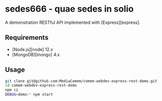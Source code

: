 [logo]: https://github.com/evandu65/sedes666/blob/master/docs/img/sedes-logo.png "SEDES"
# sedes666 - quae sedes in solio 

A demonstration RESTful API implemented with [Express][express].


## Requirements

* [Node.js][node] 12.x
* [MongoDB][mongo] 4.x


## Usage

```bash
git clone git@github.com:MediaComem/comem-webdev-express-rest-demo.git
cd comem-webdev-express-rest-demo
npm ci
DEBUG=demo:* npm start
```
